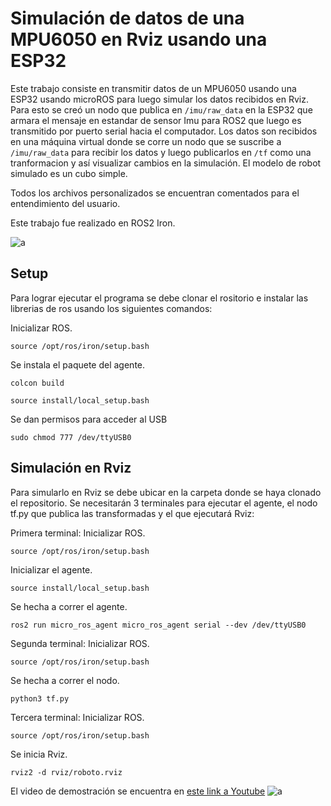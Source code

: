 # Simulación de datos de una MPU6050 en Rviz usando una ESP32

Este trabajo consiste en transmitir datos de un MPU6050 usando una ESP32 usando microROS para luego simular los datos recibidos en Rviz. Para esto se creó un nodo que publica en ```/imu/raw_data``` en la ESP32 que armara el mensaje en estandar de sensor Imu para ROS2 que luego es transmitido por puerto serial hacia el computador. Los datos son recibidos en una máquina virtual donde se corre un nodo que se suscribe a ```/imu/raw_data``` para recibir los datos y luego publicarlos en ```/tf``` como una tranformacion y así visualizar cambios en la simulación. El modelo de robot simulado es un cubo simple.

Todos los archivos personalizados se encuentran comentados para el entendimiento del usuario.

Este trabajo fue realizado en ROS2 Iron.

![a](images/apariencia_3dof.png)

## Setup
Para lograr ejecutar el programa se debe clonar el rositorio e instalar las librerias de ros usando los siguientes comandos:

Inicializar ROS.

```source /opt/ros/iron/setup.bash```

Se instala el paquete del agente.

``colcon build``

``source install/local_setup.bash``

Se dan permisos para acceder al USB

``sudo chmod 777 /dev/ttyUSB0``

## Simulación en Rviz
Para simularlo en Rviz se debe ubicar en la carpeta donde se haya clonado el repositorio. Se necesitarán 3 terminales para ejecutar el agente, el nodo tf.py que publica las transformadas y el que ejecutará Rviz:

Primera terminal:
Inicializar ROS.

``source /opt/ros/iron/setup.bash``

Inicializar el agente.

``source install/local_setup.bash``

Se hecha a correr el agente.

``ros2 run micro_ros_agent micro_ros_agent serial --dev /dev/ttyUSB0``

Segunda terminal:
Inicializar ROS.

``source /opt/ros/iron/setup.bash``

Se hecha a correr el nodo.

``python3 tf.py``

Tercera terminal:
Inicializar ROS.

``source /opt/ros/iron/setup.bash``

Se inicia Rviz.

``rviz2 -d rviz/roboto.rviz``


El video de demostración se encuentra en [este link a Youtube](images/video/Rviz.webm)
![a](images/demostracion_Rviz.png)
